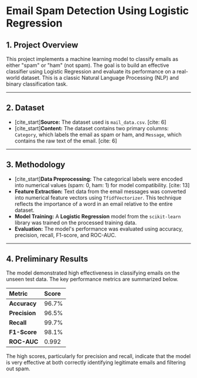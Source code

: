 # Email Spam Detection Using Logistic Regression

## 1. Project Overview
This project implements a machine learning model to classify emails as either "spam" or "ham" (not spam). The goal is to build an effective classifier using Logistic Regression and evaluate its performance on a real-world dataset. This is a classic Natural Language Processing (NLP) and binary classification task.

***

## 2. Dataset
* [cite_start]**Source:** The dataset used is `mail_data.csv`. [cite: 6]
* [cite_start]**Content:** The dataset contains two primary columns: `Category`, which labels the email as spam or ham, and `Message`, which contains the raw text of the email. [cite: 6]

***

## 3. Methodology
* [cite_start]**Data Preprocessing:** The categorical labels were encoded into numerical values (spam: 0, ham: 1) for model compatibility. [cite: 13]
* **Feature Extraction:** Text data from the email messages was converted into numerical feature vectors using `TfidfVectorizer`. This technique reflects the importance of a word in an email relative to the entire dataset.
* **Model Training:** A **Logistic Regression** model from the `scikit-learn` library was trained on the processed training data.
* **Evaluation:** The model's performance was evaluated using accuracy, precision, recall, F1-score, and ROC-AUC.

***

## 4. Preliminary Results
The model demonstrated high effectiveness in classifying emails on the unseen test data. The key performance metrics are summarized below.

| Metric | Score |
| :--- | :--- |
| **Accuracy** | 96.7% |
| **Precision** | 96.5% |
| **Recall** | 99.7% |
| **F1-Score** | 98.1% |
| **ROC-AUC** | 0.992 |

The high scores, particularly for precision and recall, indicate that the model is very effective at both correctly identifying legitimate emails and filtering out spam.
